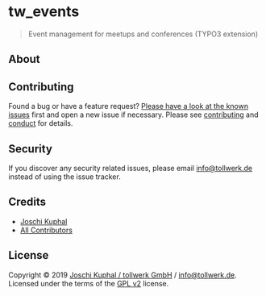 # tw_events

> Event management for meetups and conferences (TYPO3 extension)

About
-----

Contributing
------------

Found a bug or have a feature request? [Please have a look at the known issues](https://github.com/tollwerk/TYPO3-ext-tw_events/issues) first and open a new issue if necessary. Please see [contributing](CONTRIBUTING.md) and [conduct](CONDUCT.md) for details.

Security
--------

If you discover any security related issues, please email info@tollwerk.de instead of using the issue tracker.

Credits
-------

- [Joschi Kuphal][author-url]
- [All Contributors](../../contributors)

License
-------

Copyright © 2019 [Joschi Kuphal / tollwerk GmbH][author-url] / info@tollwerk.de. Licensed under the terms of the  [GPL v2](LICENSE.txt) license.

[author-url]: https://tollwerk.de
